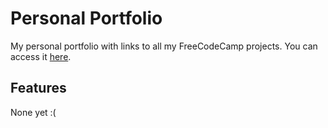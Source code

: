 # Personal Portfolio

My personal portfolio with links to all my FreeCodeCamp projects. You can access it [here](https://kebien6020.github.io/personal-portfolio).

## Features

None yet :(
